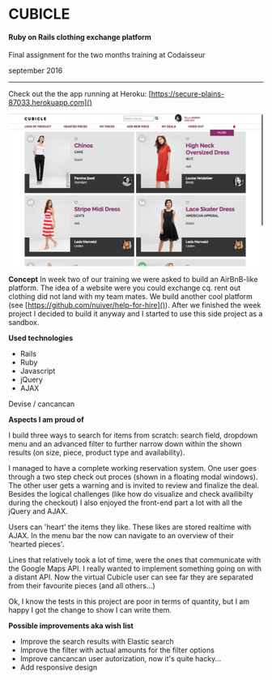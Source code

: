 # **CUBICLE**
#### Ruby on Rails clothing exchange platform
Final assignment for the two months training at Codaisseur

september 2016

---
Check out the the app running at Heroku:  [https://secure-plains-87033.herokuapp.com]()


![](preview/thumbnail.jpg)

**Concept**
In week two of our training we were asked to build an AirBnB-like platform. The idea of a website were you could exchange cq. rent out clothing did not land with my team mates. We build another cool platform (see [https://github.com/nuiver/help-for-hire]()). After we finished the week project I decided to build it anyway and I started to use this side project as a sandbox.


**Used technologies**
* Rails
* Ruby
* Javascript
* jQuery
* AJAX

Devise / cancancan

**Aspects I am proud of**

I build three ways to search for items from scratch: search field, dropdown menu and an advanced filter to further narrow down within the shown results (on size, piece, product type and availability).


I managed to have a complete working reservation system. One user goes through a two step check out proces (shown in a floating modal windows). The other user gets a warning and is invited to review and finalize the deal. Besides the logical challenges (like how do visualize and check availibilty during the checkout) I also enjoyed the front-end part a lot with all the jQuery and AJAX.

Users can 'heart' the items they like. These likes are stored realtime with AJAX. In the menu bar the now can navigate to an overview of their 'hearted pieces'.

Lines that relatively took a lot of time, were the ones that communicate with the Google Maps API. I really wanted to implement something going on with a distant API. Now the virtual Cubicle user can see far they are separated from their favourite pieces (and all others...)

Ok, I know the tests in this project are poor in terms of quantity, but I am happy I got the change to show I can write them.

**Possible improvements aka wish list**
* Improve the search results with Elastic search
* Improve the filter with actual amounts for the filter options
* Improve cancancan user autorization, now it's quite hacky...
* Add responsive design
